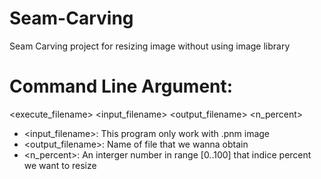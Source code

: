 # Seam-Carving
Seam Carving project for resizing image without using image library
# Command Line Argument: 
<execute_filename> <input_filename> <output_filename> <n_percent>
  - <input_filename>: This program only work with .pnm image
  - <output_filename>: Name of file that we wanna obtain
  - <n_percent>: An interger number in range [0..100] that indice percent we want to resize
